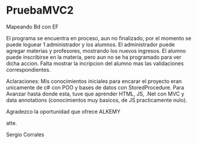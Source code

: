 # PruebaMVC2
Mapeando Bd con EF

El programa se encuentra en proceso, aun no finalizado, por el momento se puede loguear 1 administrador y los alumnos.
El administrador puede agregar materias y profesores, mostrando los nuevos ingresos.
El alumno puede inscribirse en la materia, pero aun no se ha programado para ver dicha accion.
Falta mostrar la incripcion del alumno mas las validaciones correspondientes.

Aclaraciones:
Mis conocimientos iniciales para encarar el proyecto eran unicamente de c# con POO y bases de datos con StoredProcedure.
Para Avanzar hasta donde esta, tuve que aprender HTML, JS, .Net con MVC y data annotations (conocimientos muy basicos, de JS practicamente nulo).

Agradezco la oportunidad que ofrece ALKEMY

atte.

Sergio Corrales
